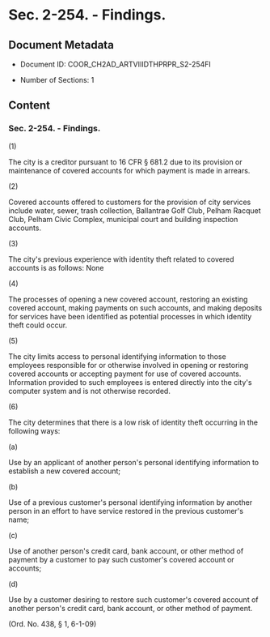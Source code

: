 # Sec. 2-254. - Findings.

## Document Metadata

- Document ID: COOR_CH2AD_ARTVIIIDTHPRPR_S2-254FI

- Number of Sections: 1


## Content

### Sec. 2-254. - Findings.

(1)


The city is a creditor pursuant to 16 CFR § 681.2 due to its provision or maintenance
of covered accounts for which payment is made in arrears.


(2)


Covered accounts offered to customers for the provision of city services include water,
sewer, trash collection, Ballantrae Golf Club, Pelham Racquet Club, Pelham Civic Complex,
municipal court and building inspection accounts.


(3)


The city's previous experience with identity theft related to covered accounts is
as follows: None


(4)


The processes of opening a new covered account, restoring an existing covered account,
making payments on such accounts, and making deposits for services have been identified
as potential processes in which identity theft could occur.


(5)


The city limits access to personal identifying information to those employees responsible
for or otherwise involved in opening or restoring covered accounts or accepting payment
for use of covered accounts. Information provided to such employees is entered directly
into the city's computer system and is not otherwise recorded.


(6)


The city determines that there is a low risk of identity theft occurring in the following
ways:


(a)


Use by an applicant of another person's personal identifying information to establish
a new covered account;


(b)


Use of a previous customer's personal identifying information by another person in
an effort to have service restored in the previous customer's name;


(c)


Use of another person's credit card, bank account, or other method of payment by a
customer to pay such customer's covered account or accounts;


(d)


Use by a customer desiring to restore such customer's covered account of another person's
credit card, bank account, or other method of payment.


(Ord. No. 438, § 1, 6-1-09)

